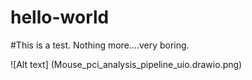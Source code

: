 # hello-world

#This is a test. Nothing more....very boring.

![Alt text] (Mouse_pci_analysis_pipeline_uio.drawio.png)

